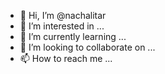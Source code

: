 - 👋 Hi, I’m @nachalitar
- 👀 I’m interested in ...
- 🌱 I’m currently learning ...
- 💞️ I’m looking to collaborate on ...
- 📫 How to reach me ...

<!---
nachalitar/nachalitar is a ✨ special ✨ repository because its `README.md` (this file) appears on your GitHub profile.
You can click the Preview link to take a look at your changes.
--->
